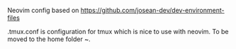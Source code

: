 Neovim config based on https://github.com/josean-dev/dev-environment-files

.tmux.conf is configuration for tmux which is nice to use with neovim.
To be moved to the home folder ~.

